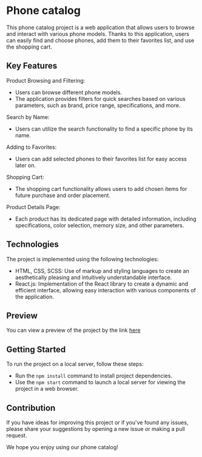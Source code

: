 # Phone catalog
This phone catalog project is a web application that allows users to browse and interact with various phone models. Thanks to this application, users can easily find and choose phones, add them to their favorites list, and use the shopping cart.

## Key Features
Product Browsing and Filtering:
- Users can browse different phone models.
- The application provides filters for quick searches based on various parameters, such as brand, price range, specifications, and more.
  
Search by Name:
- Users can utilize the search functionality to find a specific phone by its name.

Adding to Favorites:
- Users can add selected phones to their favorites list for easy access later on.

Shopping Cart:
- The shopping cart functionality allows users to add chosen items for future purchase and order placement.

Product Details Page:
- Each product has its dedicated page with detailed information, including specifications, color selection, memory size, and other parameters.

## Technologies
The project is implemented using the following technologies:

- HTML, CSS, SCSS: Use of markup and styling languages to create an aesthetically pleasing and intuitively understandable interface.
- React.js: Implementation of the React library to create a dynamic and efficient interface, allowing easy interaction with various components of the application.

## Preview 
You can view a preview of the project by the link [here](https://liubomyr19.github.io/phone_catalog/)

## Getting Started
To run the project on a local server, follow these steps:

- Run the `npm install` command to install project dependencies.
- Use the `npm start` command to launch a local server for viewing the project in a web browser.

## Contribution
If you have ideas for improving this project or if you've found any issues, please share your suggestions by opening a new issue or making a pull request.

We hope you enjoy using our phone catalog!
